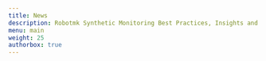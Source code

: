 ```yaml
---
title: News
description: Robotmk Synthetic Monitoring Best Practices, Insights and News
menu: main
weight: 25
authorbox: true
---
```

